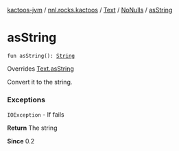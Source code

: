 [kactoos-jvm](../../../index.md) / [nnl.rocks.kactoos](../../index.md) / [Text](../index.md) / [NoNulls](index.md) / [asString](./as-string.md)

# asString

`fun asString(): `[`String`](https://kotlinlang.org/api/latest/jvm/stdlib/kotlin/-string/index.html)

Overrides [Text.asString](../as-string.md)

Convert it to the string.

### Exceptions

`IOException` - If fails

**Return**
The string

**Since**
0.2

